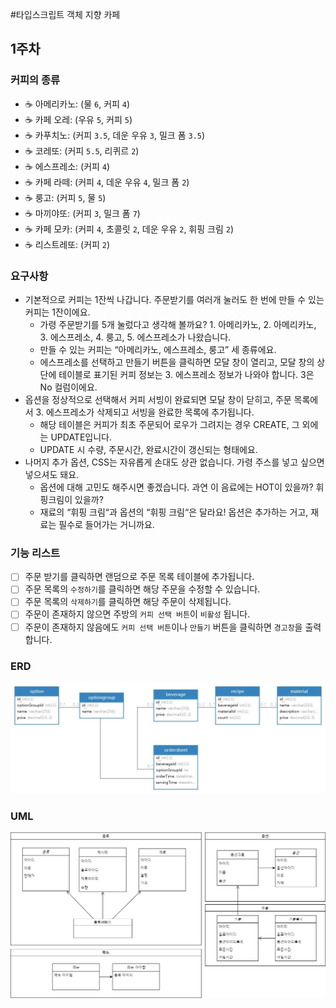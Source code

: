 #타입스크립트 객체 지향 카페

## 1주차 

### 커피의 종류

- ☕ 아메리카노: (물 `6`, 커피 `4`)
- ☕ 카페 오레: (우유 `5`, 커피 `5`)
- ☕ 카푸치노: (커피 `3.5`, 데운 우유 `3`, 밀크 폼 `3.5`)
- ☕ 코레또: (커피 `5.5`, 리퀴르 `2`)
- ☕ 에스프레소: (커피 `4`)
- ☕ 카페 라떼: (커피 `4`, 데운 우유 `4`, 밀크 폼 `2`)
- ☕ 룽고: (커피 `5`, 물 `5`)
- ☕ 마끼야또: (커피 `3`, 밀크 폼 `7`)
- ☕ 카페 모카: (커피 `4`, 초콜릿 `2`, 데운 우유 `2`, 휘핑 크림 `2`)
- ☕ 리스트레또: (커피 `2`)

### 요구사항
- 기본적으로 커피는 1잔씩 나갑니다. 주문받기를 여러개 눌러도 한 번에 만들 수 있는 커피는 1잔이에요.
  - 가령 주문받기를 5개 눌렀다고 생각해 볼까요? 1. 아메리카노, 2. 아메리카노, 3. 에스프레소, 4. 룽고, 5. 에스프레소가 나왔습니다.
  - 만들 수 있는 커피는 “아메리카노, 에스프레소, 룽고” 세 종류에요.
  - 에스프레소를 선택하고 만들기 버튼을 클릭하면 모달 창이 열리고, 모달 창의 상단에 테이블로 표기된 커피 정보는 3. 에스프레소 정보가 나와야 합니다. 3은 No 컬럼이에요.
- 옵션을 정상적으로 선택해서 커피 서빙이 완료되면 모달 창이 닫히고, 주문 목록에서 3. 에스프레소가 삭제되고 서빙을 완료한 목록에 추가됩니다.
  - 해당 테이블은 커피가 최초 주문되어 로우가 그려지는 경우 CREATE, 그 외에는 UPDATE입니다.
  - UPDATE 시 수량, 주문시간, 완료시간이 갱신되는 형태에요.
- 나머지 추가 옵션, CSS는 자유롭게 손대도 상관 없습니다. 가령 주스를 넣고 싶으면 넣으셔도 돼요.
  - 옵션에 대해 고민도 해주시면 좋겠습니다. 과연 이 음료에는 HOT이 있을까? 휘핑크림이 있을까?
  - 재료의 “휘핑 크림“과 옵션의 “휘핑 크림“은 달라요! 옵션은 추가하는 거고, 재료는 필수로 들어가는 거니까요.

### 기능 리스트

- [ ] 주문 받기를 클릭하면 랜덤으로 주문 목록 테이블에 추가됩니다.
- [ ] 주문 목록의 `수정하기`를 클릭하면 해당 주문을 수정할 수 있습니다.
- [ ] 주문 목록의 `삭제하기`를 클릭하면 해당 주문이 삭제됩니다.
- [ ] 주문이 존재하지 않으면 주방의 `커피 선택 버튼`이 `비활성` 됩니다.
- [ ] 주문이 존재하지 않음에도 `커피 선택 버튼`이나 `만들기` 버튼을 클릭하면 `경고창`을 출력합니다.
  
### ERD
![ERD](source/erd.jpg)

### UML

![UML](source/uml.png)
